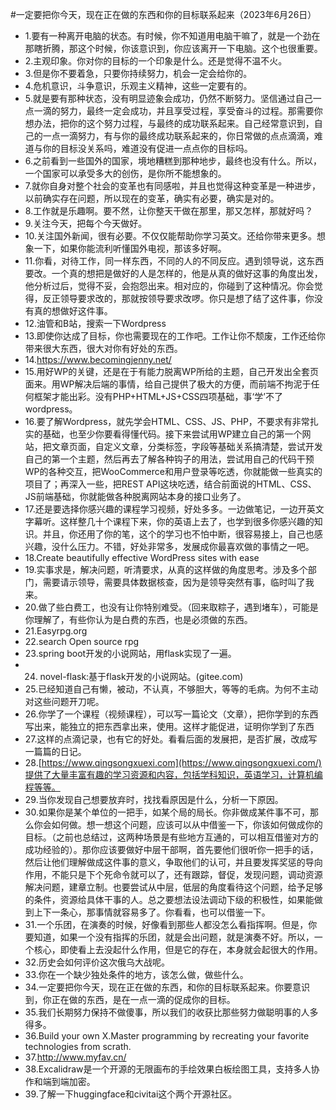 #一定要把你今天，现在正在做的东西和你的目标联系起来（2023年6月26日） 

- 1.要有一种离开电脑的状态。有时候，你不知道用电脑干嘛了，就是一个劲在那瞎折腾，那这个时候，你该意识到，你应该离开一下电脑。这个也很重要。
- 2.主观印象。你对你的目标的一个印象是什么。还是觉得不温不火。
- 3.但是你不要着急，只要你持续努力，机会一定会给你的。
- 4.危机意识，斗争意识，乐观主义精神，这些一定要有的。
- 5.就是要有那种状态，没有明显迹象会成功，仍然不断努力。坚信通过自己一点一滴的努力，最终一定会成功，并且享受过程，享受奋斗的过程。那需要你想办法，把你的这个努力过程，与最终的成功联系起来。自己经常意识到，自己的一点一滴努力，有与你的最终成功联系起来的，你日常做的点点滴滴，难道与你的目标没关系吗，难道没有促进一点点你的目标吗。
- 6.之前看到一些国外的国家，境地糟糕到那种地步，最终也没有什么。所以，一个国家可以承受多大的创伤，是你所不能想象的。
- 7.就你自身对整个社会的变革也有同感啦，并且也觉得这种变革是一种进步，以前确实存在问题，所以现在的变革，确实有必要，确实是对的。
- 8.工作就是乐趣啊。要不然，让你整天干做在那里，那又怎样，那就好吗？
- 9.关注今天，把每个今天做好。
- 10.关注国外新闻，很有必要。不仅仅能帮助你学习英文。还给你带来更多。想象一下，如果你能流利听懂国外电视，那该多好啊。
- 11.你看，对待工作，同一样东西，不同的人的不同反应。遇到领导说，这东西要改。一个真的想把是做好的人是怎样的，他是从真的做好这事的角度出发，他分析过后，觉得不妥，会抱怨出来。相对应的，你碰到了这种情况。你会觉得，反正领导要求改的，那就按领导要求改啰。你只是想了结了这件事，你没有真的想做好这件事。
- 12.油管和B站，搜索一下Wordpress
- 13.即使你达成了目标，你也需要现在的工作吧。工作让你不颓废，工作还给你带来很大东西，很大对你有好处的东西。
- 14.https://www.becomingjenny.net/
- 15.用好WP的关键，还是在于有能力脱离WP所给的主题，自己开发出全套页面来。用WP解决后端的事情，给自己提供了极大的方便，而前端不拘泥于任何框架才能出彩。没有PHP+HTML+JS+CSS四项基础，事‘学’不了wordpress。
- 16.要了解Wordpress，就先学会HTML、CSS、JS、PHP，不要求有非常扎实的基础，也至少你要看得懂代码。接下来尝试用WP建立自己的第一个网站，把文章页面，自定义文章，分类标签，字段等基础关系搞清楚，尝试开发自己的第一个主题，然后再去了解各种钩子的用法，尝试用自己的代码干预WP的各种交互，把WooCommerce和用户登录等吃透，你就能做一些真实的项目了；再深入一些，把REST API这块吃透，结合前面说的HTML、CSS、JS前端基础，你就能做各种脱离网站本身的接口业务了。
- 17.还是要选择你感兴趣的课程学习视频，好处多多。一边做笔记，一边开英文字幕听。这样整几十个课程下来，你的英语上去了，也学到很多你感兴趣的知识。并且，你还用了你的笔，这个的学习也不怕中断，很容易接上，自己也感兴趣，没什么压力。不错，好处非常多，发展成你最喜欢做的事情之一吧。
- 18.Create beautifully effective WordPress sites with ease
- 19.实事求是，解决问题，听清要求，从真的这样做的角度思考。涉及多个部门，需要请示领导，需要具体数据核查，因为是领导突然有事，临时叫了我来。
- 20.做了些白费工，也没有让你特别难受。（回来取粽子，遇到堵车），可能是你理解了，有些你认为是白费的东西，也是必须做的东西。
- 21.Easyrpg.org
- 22.search Open source rpg
- 23.spring boot开发的小说网站，用flask实现了一遍。
- 24. novel-flask:基于flask开发的小说网站。(gitee.com)
- 25.已经知道自己有懒，被动，不认真，不够胆大，等等的毛病。为何不主动对这些问题开刀呢。
- 26.你学了一个课程（视频课程），可以写一篇论文（文章），把你学到的东西写出来，能独立的把东西拿出来，使用。这样才能促进，证明你学到了东西
- 27.这样的点滴记录，也有它的好处。看看后面的发展把，是否扩展，改成写一篇篇的日记。
- 28.[https://www.qingsongxuexi.com](https://www.qingsongxuexi.com/)提供了大量丰富有趣的学习资源和内容，包括学科知识，英语学习，计算机编程等等。
- 29.当你发现自己想要放弃时，找找看原因是什么，分析一下原因。
- 30.如果你是某个单位的一把手，如某个局的局长。你非做成某件事不可，那么你会如何做。想一想这个问题，应该可以从中借鉴一下，你该如何做成你的目标。（之前也总结过，这两种场景是有些地方互通的，可以相互借鉴对方的成功经验的）。那你应该要做好中层干部啊，首先要他们很听你一把手的话，然后让他们理解做成这件事的意义，争取他们的认可，并且要发挥奖惩的导向作用，不能只是下个死命令就可以了，还有跟踪，督促，发现问题，调动资源解决问题，建章立制。也要尝试从中层，低层的角度看待这个问题，给予足够的条件，资源给具体干事的人。总之要想法设法调动下级的积极性，如果能做到上下一条心，那事情就容易多了。你看看，也可以借鉴一下。
- 31.一个乐团，在演奏的时候，好像看到那些人都没怎么看指挥啊。但是，你要知道，如果一个没有指挥的乐团，就是会出问题，就是演奏不好。所以，一个核心，即使看上去没起什么作用，但是它的存在，本身就会起很大的作用。
- 32.历史会如何评价这次俄乌大战呢。
- 33.你在一个缺少独处条件的地方，该怎么做，做些什么。
- 34.一定要把你今天，现在正在做的东西，和你的目标联系起来。你要意识到，你正在做的东西，是在一点一滴的促成你的目标。
- 35.我们长期努力保持不做傻事，所以我们的收获比那些努力做聪明事的人多得多。
- 36.Build your own X.Master programming by recreating your favorite technologies from scrath.
- 37.http://www.myfav.cn/
- 38.Excalidraw是一个开源的无限画布的手绘效果白板绘图工具，支持多人协作和端到端加密。
- 39.了解一下huggingface和civitai这个两个开源社区。


